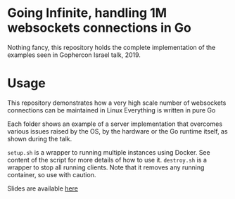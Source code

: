 # Going Infinite, handling 1M websockets connections in Go
Nothing fancy, this repository holds the complete implementation of the examples seen in Gophercon Israel talk, 2019.

# Usage
This repository demonstrates how a very high scale number of websockets connections can be maintained in Linux
Everything is written in pure Go

Each folder shows an example of a server implementation that overcomes various issues raised by the OS, by the hardware or the Go runtime itself, as shown during the talk.

`setup.sh` is a wrapper to running multiple instances using Docker. See content of the script for more details of how to use it.
`destroy.sh` is a wrapper to stop all running clients. Note that it removes any running container, so use with caution.

Slides are available [here](https://speakerdeck.com/eranyanay/going-infinite-handling-1m-websockets-connections-in-go)
